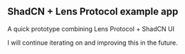 ## ShadCN + Lens Protocol example app

A quick prototype combining Lens Protocol + ShadCN UI

I will continue iterating on and improving this in the future.

